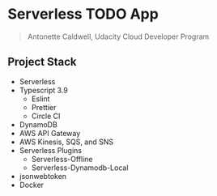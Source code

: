 # Serverless TODO App

> Antonette Caldwell, Udacity Cloud Developer Program

## Project Stack

* Serverless
* Typescript 3.9
  * Eslint
  * Prettier
  * Circle CI
* DynamoDB
* AWS API Gateway
* AWS Kinesis, SQS, and SNS
* Serverless Plugins
  * Serverless-Offline
  * Serverless-Dynamodb-Local
* jsonwebtoken
* Docker
